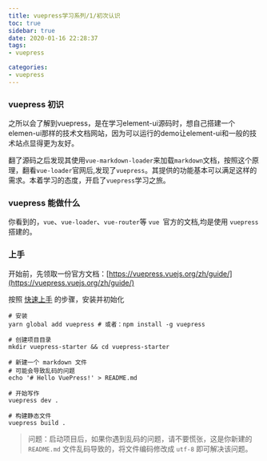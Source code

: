 ```yaml
---
title: vuepress学习系列/1/初次认识
toc: true
sidebar: true
date: 2020-01-16 22:28:37
tags:
- vuepress

categories:
- vuepress
---
```


### vuepress 初识

之所以会了解到vuepress，是在学习element-ui源码时，想自己搭建一个elemen-ui那样的技术文档网站，因为可以运行的demo让element-ui和一般的技术站点显得更为友好。



翻了源码之后发现其使用`vue-markdown-loader`来加载`markdown`文档，按照这个原理，翻看`vue-loader`官网后,发现了`vuepress`。其提供的功能基本可以满足这样的需求。本着学习的态度，开启了`vuepress`学习之旅。



### vuepress 能做什么

你看到的，`vue`、`vue-loader`、`vue-router`等 `vue `官方的文档,均是使用 `vuepress` 搭建的。



### 上手

开始前，先领取一份官方文档：[https://vuepress.vuejs.org/zh/guide/](https://vuepress.vuejs.org/zh/guide/)

按照 [快速上手](https://vuepress.vuejs.org/zh/guide/getting-started.html#%E5%BF%AB%E9%80%9F%E4%B8%8A%E6%89%8B) 的步骤，安装并初始化

```shell
# 安装
yarn global add vuepress # 或者：npm install -g vuepress

# 创建项目目录
mkdir vuepress-starter && cd vuepress-starter

# 新建一个 markdown 文件
# 可能会导致乱码的问题
echo '# Hello VuePress!' > README.md

# 开始写作
vuepress dev .

# 构建静态文件
vuepress build .
```

> 问题：启动项目后，如果你遇到乱码的问题，请不要慌张，这是你新建的 `README.md` 文件乱码导致的，将文件编码修改成 `utf-8` 即可解决该问题。

